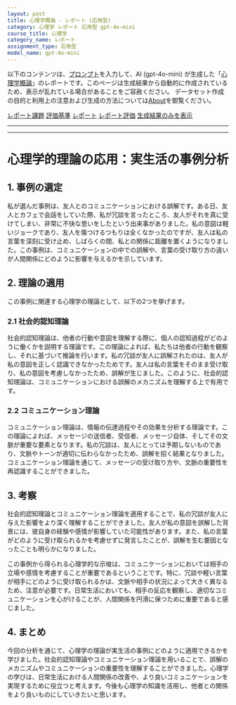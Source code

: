 ```yaml
---
layout: post
title: 心理学概論 - レポート (応用型)
category: 心理学 レポート 応用型 gpt-4o-mini
course_title: 心理学
category_name: レポート
assignment_type: 応用型
model_name: gpt-4o-mini
---
```


以下のコンテンツは、[プロンプト](https://github.com/takedatoshiyuki/synthetic_assignments/tree/main/generated/心理学/gpt-4o-mini/prompt_レポート-応用型.md)を入力して、AI (gpt-4o-mini) が生成した「[心理学概論](/contents/心理学/)」のレポートです。このページは生成結果から自動的に作成されているため、表示が乱れている場合があることをご容赦ください。
データセット作成の目的と利用上の注意および生成の方法については[About](/About)を御覧ください。

[レポート課題](../レポート課題-応用型)
[評価基準](../評価基準-応用型)
[レポート](../レポート-応用型)
[レポート評価](../レポート評価-応用型)
[生成結果のみを表示](https://github.com/takedatoshiyuki/synthetic_assignments/tree/main/generated/心理学/gpt-4o-mini/レポート-応用型.md)
  

***
***
  
# 心理学的理論の応用：実生活の事例分析

## 1. 事例の選定

私が選んだ事例は、友人とのコミュニケーションにおける誤解です。ある日、友人とカフェで会話をしていた際、私が冗談を言ったところ、友人がそれを真に受けてしまい、非常に不快な思いをしたという出来事がありました。私の意図は軽いジョークであり、友人を傷つけるつもりは全くなかったのですが、友人は私の言葉を深刻に受け止め、しばらくの間、私との関係に距離を置くようになりました。この事例は、コミュニケーションの中での誤解や、言葉の受け取り方の違いが人間関係にどのように影響を与えるかを示しています。

## 2. 理論の適用

この事例に関連する心理学の理論として、以下の2つを挙げます。

### 2.1 社会的認知理論

社会的認知理論は、他者の行動や意図を理解する際に、個人の認知過程がどのように働くかを説明する理論です。この理論によれば、私たちは他者の行動を観察し、それに基づいて推論を行います。私の冗談が友人に誤解されたのは、友人が私の意図を正しく認識できなかったためです。友人は私の言葉をそのまま受け取り、私の意図を考慮しなかったため、誤解が生じました。このように、社会的認知理論は、コミュニケーションにおける誤解のメカニズムを理解する上で有用です。

### 2.2 コミュニケーション理論

コミュニケーション理論は、情報の伝達過程やその効果を分析する理論です。この理論によれば、メッセージの送信者、受信者、メッセージ自体、そしてその文脈が重要な要素となります。私の冗談は、友人にとっては予期しないものであり、文脈やトーンが適切に伝わらなかったため、誤解を招く結果となりました。コミュニケーション理論を通じて、メッセージの受け取り方や、文脈の重要性を再認識することができました。

## 3. 考察

社会的認知理論とコミュニケーション理論を適用することで、私の冗談が友人に与えた影響をより深く理解することができました。友人が私の意図を誤解した背景には、彼自身の経験や感情が影響していた可能性があります。また、私の言葉がどのように受け取られるかを考慮せずに発言したことが、誤解を生む要因となったことも明らかになりました。

この事例から得られる心理学的な示唆は、コミュニケーションにおいては相手の立場や感情を考慮することが重要であるということです。特に、冗談や軽い言葉が相手にどのように受け取られるかは、文脈や相手の状況によって大きく異なるため、注意が必要です。日常生活においても、相手の反応を観察し、適切なコミュニケーションを心がけることが、人間関係を円滑に保つために重要であると感じました。

## 4. まとめ

今回の分析を通じて、心理学の理論が実生活の事例にどのように適用できるかを学びました。社会的認知理論やコミュニケーション理論を用いることで、誤解のメカニズムやコミュニケーションの重要性を理解することができました。心理学の学びは、日常生活における人間関係の改善や、より良いコミュニケーションを実現するために役立つと考えます。今後も心理学の知識を活用し、他者との関係をより良いものにしていきたいと思います。

